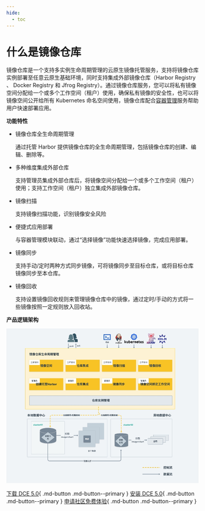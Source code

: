 ```yaml
---
hide:
  - toc
---
```


# 什么是镜像仓库

镜像仓库是一个支持多实例生命周期管理的云原生镜像托管服务，支持将镜像仓库实例部署至任意云原生基础环境，同时支持集成外部镜像仓库（Harbor Registry 、 Docker Registry 和 Jfrog Registry）。通过镜像仓库服务，您可以将私有镜像空间分配给一个或多个工作空间（租户）使用，确保私有镜像的安全性，也可以将镜像空间公开给所有 Kubernetes 命名空间使用，镜像仓库配合[容器管理](../../kpanda/intro/index.md)服务帮助用户快速部署应用。

**功能特性**

- 镜像仓库全生命周期管理

    通过托管 Harbor 提供镜像仓库的全生命周期管理，包括镜像仓库的创建、编辑、删除等。

- 多种维度集成外部仓库

    支持管理员集成外部仓库后，将镜像空间分配给一个或多个工作空间（租户）使用；支持工作空间（租户）独立集成外部镜像仓库。

- 镜像扫描

    支持镜像扫描功能，识别镜像安全风险

- 便捷式应用部署

    与容器管理模块联动，通过“选择镜像”功能快速选择镜像，完成应用部署。

- 镜像同步

    支持手动/定时两种方式同步镜像，可将镜像同步至目标仓库，或将目标仓库镜像同步至本仓库。

- 镜像回收

    支持设置镜像回收规则来管理镜像仓库中的镜像，通过定时/手动的方式将一些镜像按照一定规则放入回收站。

**产品逻辑架构**

![逻辑架构图](../images/harbordesign.jpg)

[下载 DCE 5.0](../../download/index.md){ .md-button .md-button--primary }
[安装 DCE 5.0](../../install/index.md){ .md-button .md-button--primary }
[申请社区免费体验](../../dce/license0.md){ .md-button .md-button--primary }